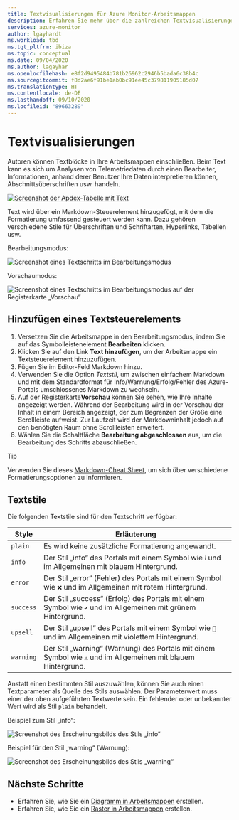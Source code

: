 ```yaml
---
title: Textvisualisierungen für Azure Monitor-Arbeitsmappen
description: Erfahren Sie mehr über die zahlreichen Textvisualisierungen für Azure Monitor-Arbeitsmappen.
services: azure-monitor
author: lgayhardt
ms.workload: tbd
ms.tgt_pltfrm: ibiza
ms.topic: conceptual
ms.date: 09/04/2020
ms.author: lagayhar
ms.openlocfilehash: e8f2d9495484b781b26962c2946b5bada6c38b4c
ms.sourcegitcommit: f8d2ae6f91be1ab0bc91ee45c379811905185d07
ms.translationtype: HT
ms.contentlocale: de-DE
ms.lasthandoff: 09/10/2020
ms.locfileid: "89663289"
---
```

# <a name="text-visualizations"></a>Textvisualisierungen

Autoren können Textblöcke in Ihre Arbeitsmappen einschließen. Beim Text kann es sich um Analysen von Telemetriedaten durch einen Bearbeiter, Informationen, anhand derer Benutzer Ihre Daten interpretieren können, Abschnittsüberschriften usw. handeln.

[![Screenshot der Apdex-Tabelle mit Text](./media/workbooks-text-visualizations/apdex.png)](./media/workbooks-text-visualizations/apdex.png#lightbox)

Text wird über ein Markdown-Steuerelement hinzugefügt, mit dem die Formatierung umfassend gesteuert werden kann. Dazu gehören verschiedene Stile für Überschriften und Schriftarten, Hyperlinks, Tabellen usw.

Bearbeitungsmodus:

![Screenshot eines Textschritts im Bearbeitungsmodus](./media/workbooks-text-visualizations/text-edit-mode.png)

Vorschaumodus:

![Screenshot eines Textschritts im Bearbeitungsmodus auf der Registerkarte „Vorschau“](./media/workbooks-text-visualizations/text-edit-mode-preview.png)

## <a name="add-a-text-control"></a>Hinzufügen eines Textsteuerelements

1. Versetzen Sie die Arbeitsmappe in den Bearbeitungsmodus, indem Sie auf das Symbolleistenelement **Bearbeiten** klicken.
2. Klicken Sie auf den Link **Text hinzufügen**, um der Arbeitsmappe ein Textsteuerelement hinzuzufügen.
3. Fügen Sie im Editor-Feld Markdown hinzu.
4. Verwenden Sie die Option *Textstil*, um zwischen einfachem Markdown und mit dem Standardformat für Info/Warnung/Erfolg/Fehler des Azure-Portals umschlossenes Markdown zu wechseln.
5. Auf der Registerkarte**Vorschau** können Sie sehen, wie Ihre Inhalte angezeigt werden. Während der Bearbeitung wird in der Vorschau der Inhalt in einem Bereich angezeigt, der zum Begrenzen der Größe eine Scrollleiste aufweist. Zur Laufzeit wird der Markdowninhalt jedoch auf den benötigten Raum ohne Scrollleisten erweitert.
6. Wählen Sie die Schaltfläche **Bearbeitung abgeschlossen** aus, um die Bearbeitung des Schritts abzuschließen.

> [!TIP]
> Verwenden Sie dieses [Markdown-Cheat Sheet](https://github.com/adam-p/markdown-here/wiki/Markdown-Cheatsheet), um sich über verschiedene Formatierungsoptionen zu informieren.

## <a name="text-styles"></a>Textstile

Die folgenden Textstile sind für den Textschritt verfügbar:

| Style     | Erläuterung                                                                               |
|-----------|-------------------------------------------------------------------------------------------|
| `plain`   | Es wird keine zusätzliche Formatierung angewandt.                                                      |
| `info`    | Der Stil „info“ des Portals mit einem Symbol wie `ℹ` und im Allgemeinen mit blauem Hintergrund.      |
| `error`   | Der Stil „error“ (Fehler) des Portals mit einem Symbol wie `❌` und im Allgemeinen mit rotem Hintergrund.     |
| `success` | Der Stil „success“ (Erfolg) des Portals mit einem Symbol wie `✔` und im Allgemeinen mit grünem Hintergrund.  |
| `upsell`  | Der Stil „upsell“ des Portals mit einem Symbol wie `🚀` und im Allgemeinen mit violettem Hintergrund. |
| `warning` | Der Stil „warning“ (Warnung) des Portals mit einem Symbol wie `⚠` und im Allgemeinen mit blauem Hintergrund.   |

Anstatt einen bestimmten Stil auszuwählen, können Sie auch einen Textparameter als Quelle des Stils auswählen. Der Parameterwert muss einer der oben aufgeführten Textwerte sein. Ein fehlender oder unbekannter Wert wird als Stil `plain` behandelt.

Beispiel zum Stil „info“:

![Screenshot des Erscheinungsbilds des Stils „info“](./media/workbooks-text-visualizations/text-preview-info-style.png)

Beispiel für den Stil „warning“ (Warnung):

![Screenshot des Erscheinungsbilds des Stils „warning“](./media/workbooks-text-visualizations/text-warning-style.png)

## <a name="next-steps"></a>Nächste Schritte

* Erfahren Sie, wie Sie ein [Diagramm in Arbeitsmappen](workbooks-chart-visualizations.md) erstellen.
* Erfahren Sie, wie Sie ein [Raster in Arbeitsmappen](workbooks-grid-visualizations.md) erstellen.
